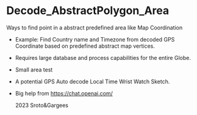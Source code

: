 # Decode_AbstractPolygon_Area
Ways to find point in a abstract predefined area like Map Coordination

- Example: Find Country name and Timezone from decoded GPS Coordinate based on predefined abstract map vertices.
- Requires large database and process capabilities for the entire Globe.
- Small area test
- A potential GPS Auto decode Local Time Wrist Watch Sketch.

- Big help from 
https://chat.openai.com/



  2023 Sroto&Gargees

